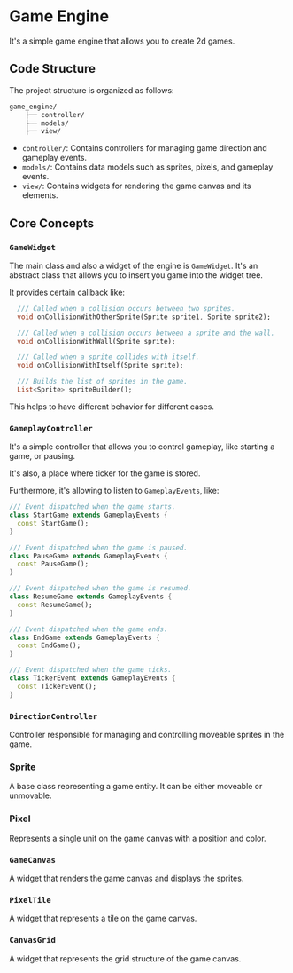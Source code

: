 # Game Engine

It's a simple game engine that allows you to create 2d games.

## Code Structure

The project structure is organized as follows:

```css
game_engine/
    ├── controller/
    ├── models/
    ├── view/

```

* `controller/`: Contains controllers for managing game direction and gameplay events.
* `models/`: Contains data models such as sprites, pixels, and gameplay events.
* `view/`: Contains widgets for rendering the game canvas and its elements.

## Core Concepts

### `GameWidget`

The main class and also a widget of the engine is `GameWidget`. It's an abstract class that allows you to insert you game into the widget tree.

It provides certain callback like:

```dart
  /// Called when a collision occurs between two sprites.
  void onCollisionWithOtherSprite(Sprite sprite1, Sprite sprite2);

  /// Called when a collision occurs between a sprite and the wall.
  void onCollisionWithWall(Sprite sprite);

  /// Called when a sprite collides with itself.
  void onCollisionWithItself(Sprite sprite);

  /// Builds the list of sprites in the game.
  List<Sprite> spriteBuilder();
```

This helps to have different behavior for different cases.

### `GameplayController`

It's a simple controller that allows you to control gameplay, like starting a game, or pausing.

It's also, a place where ticker for the game is stored.

Furthermore, it's allowing to listen to `GameplayEvents`, like:

```dart
/// Event dispatched when the game starts.
class StartGame extends GameplayEvents {
  const StartGame();
}

/// Event dispatched when the game is paused.
class PauseGame extends GameplayEvents {
  const PauseGame();
}

/// Event dispatched when the game is resumed.
class ResumeGame extends GameplayEvents {
  const ResumeGame();
}

/// Event dispatched when the game ends.
class EndGame extends GameplayEvents {
  const EndGame();
}

/// Event dispatched when the game ticks.
class TickerEvent extends GameplayEvents {
  const TickerEvent();
}
```

### `DirectionController`

Controller responsible for managing and controlling moveable sprites in the game.

### Sprite

A base class representing a game entity. It can be either moveable or unmovable.

### Pixel

Represents a single unit on the game canvas with a position and color.

### `GameCanvas`

A widget that renders the game canvas and displays the sprites.

### `PixelTile`

A widget that represents a tile on the game canvas.

### `CanvasGrid`

A widget that represents the grid structure of the game canvas.
